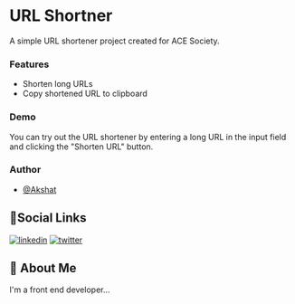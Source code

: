 
# URL Shortner

A simple URL shortener project created for ACE Society.


### Features

- Shorten long URLs
- Copy shortened URL to clipboard



### Demo

You can try out the URL shortener by entering a long URL in the input field and clicking the "Shorten URL" button.


### Author

- [@Akshat](https://www.github.com/AkshuDevelop)


## 🔗Social Links
[![linkedin](https://img.shields.io/badge/linkedin-0A66C2?style=for-the-badge&logo=linkedin&logoColor=white)](https://www.linkedin.com/in/akshudevelop/)
[![twitter](https://img.shields.io/badge/twitter-1DA1F2?style=for-the-badge&logo=twitter&logoColor=white)](https://x.com/akshu_hi)


## 🚀 About Me
I'm a front end developer...

